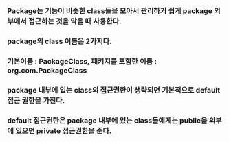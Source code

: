### Package는 기능이 비슷한 class들을 모아서 관리하기 쉽게 package 외부에서 접근하는 것을 막을 때 사용한다.
### 
### package의 class 이름은 2가지다. 
### 기본이름 : PackageClass, 패키지를 포함한 이름 :  org.com.PackageClass
### 
### package 내부에 있는 class의 접근권한이 생략되면 기본적으로 default 접근 권한을 가진다.
### default 접근권한은 package 내부에 있는 class들에게는 public을 외부에 있으면 private 접근권한을 준다.